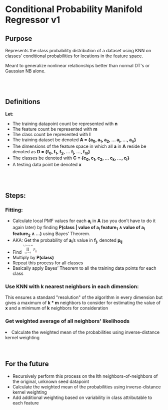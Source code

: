 <h1>Conditional Probability Manifold Regressor v1</h1>
<h2>Purpose</h2>
<p>Represents the class probability distribution of a dataset using KNN on classes' conditional probabilities for locations in the feature space.</p>
<p>Meant to generalize nonlinear relationships better than normal DT's or Gaussian NB alone.</p>

<br>
<br>

<h2>Definitions</h2>
<p><strong>Let:</strong></p>
<ul>
    <li>The training datapoint count be represented with <strong>n</strong></li>
    <li>The feature count be represented with <strong>m</strong></li>
    <li>The class count be represented with <strong>l</strong></li>
    <li>The training dataset be denoted <strong>A = {a<sub>0</sub>, a<sub>1</sub>, a<sub>2</sub>, … a<sub>i</sub>, …, a<sub>n</sub>}</strong></li>
    <li>The dimensions of the feature space in which all <strong>a</strong> in <strong>A</strong> reside be denoted as <strong>D = {f<sub>0</sub>, f<sub>1</sub>, f<sub>2</sub>, … f<sub>j</sub>, …, f<sub>m</sub>}</strong></li>
    <li>The classes be denoted with <strong>C = {c<sub>0</sub>, c<sub>1</sub>, c<sub>2</sub>, … c<sub>k</sub>, …, c<sub>l</sub>}</strong></li>
    <li>A testing data point be denoted <strong>x</strong></li>
</ul>

<br>
<br>

<h2>Steps:</h2>

<h3>Fitting:</h3>
<ul>
    <li>Calculate local PMF values for each <strong>a<sub>i</sub></strong> in <strong>A</strong> (so you don’t have to do it again later) by finding <strong>P(class | value of a<sub>i</sub> feature<sub>1</sub> ∧ value of a<sub>i</sub> feature<sub>2</sub> ∧ …)</strong> using Bayes’ Theorem.</li>
    <li>AKA: Get the probability of <strong>a<sub>i</sub></strong>’s value in <strong>f<sub>j</sub></strong>, denoted <strong>p<sub>ij</sub></strong></li>
    <li>Find <img src="images/product-of-conditional-probabilities.png" alt="product of conditional probabilities" width=50></li>
    <li>Multiply by <strong>P(class)</strong></li>
    <li>Repeat this process for all classes</li>
    <li>Basically apply Bayes’ Theorem to all the training data points for each class</li>
</ul>

<h3>Use KNN with k nearest neighbors in each dimension:</h3>
<p>This ensures a standard "resolution" of the algorithm in every dimension but gives a maximum of <strong>k * m</strong> neighbors to consider for estimating the value of <strong>x</strong> and a minimum of <strong>k</strong> neighbors for consideration</p>

<h3>Get weighted average of all neighbors' likelihoods</h3>
    <li>Calculate the weighted mean of the probabilities using inverse-distance kernel weighting</li>
</ul>

<br>
<br>

<h2>For the future</h2>
<ul>
    <li>Recursively perform this process on the <strong>l</strong>th neighbors-of-neighbors of the original, unknown seed datapoint</li>
    <li>Calculate the weighted mean of the probabilities using inverse-distance kernel weighting</li>
    <li>Add additional weighting based on variability in class attributable to each feature</li>
</ul>
